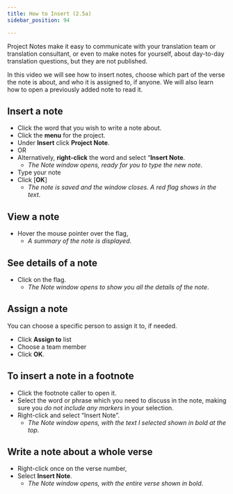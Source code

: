 ```yaml
---
title: How to Insert (2.5a)
sidebar_position: 94

---
```






Project Notes make it easy to communicate with your translation team or translation consultant, or even to make notes for yourself, about day-to-day translation questions, but they are not published.


In this video we will see how to insert notes, choose which part of the verse the note is about, and who it is assigned to, if anyone. We will also learn how to open a previously added note to read it.


## Insert a note

- Click the word that you wish to write a note about.
- Click the **menu** for the project.
- Under **Insert** click **Project Note**.
- OR
- Alternatively, **right-click** the word and select “**Insert Note**.
	- _The Note window opens, ready for you to type the new note_.
- Type your note
- Click [**OK**]
	- _The note is saved and the window closes. A red flag shows in the text_.

## View a note

- Hover the mouse pointer over the flag,
	- _A summary of the note is displayed_.

## See details of a note

- Click on the flag.
	- _The Note window opens to show you all the details of the note_.

## Assign a note


You can choose a specific person to assign it to, if needed.

- Click **Assign to** list
- Choose a team member
- Click **OK**.

## To insert a note in a footnote

- Click the footnote caller to open it.
- Select the word or phrase which you need to discuss in the note, making sure you _do not include any markers_ in your selection.
- Right-click and select “Insert Note”.
	- _The Note window opens, with the text I selected shown in bold at the top_.

## Write a note about a whole verse

- Right-click once on the verse number,
- Select **Insert Note**.
	- _The Note window opens, with the entire verse shown in bold_.
